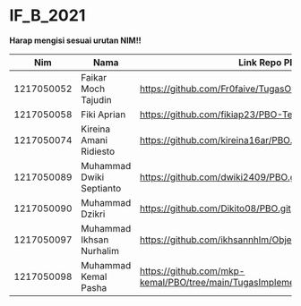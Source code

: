 # IF_B_2021
<b>Harap mengisi sesuai urutan NIM!!</b>

| Nim | Nama | Link Repo PBO |
|-----|------|---------------|
| 1217050052 | Faikar Moch Tajudin | https://github.com/Fr0faive/TugasOOP_Pilar |
| 1217050058 | Fiki Aprian | https://github.com/fikiap23/PBO-Teori.git |
| 1217050074 | Kireina Amani Ridiesto | https://github.com/kireina16ar/PBO.git |
| 1217050089 | Muhammad Dwiki Septianto | https://github.com/dwiki2409/PBO.git |
| 1217050090 | Muhammad Dzikri | https://github.com/Dikito08/PBO.git |
| 1217050097 | Muhammad Ikhsan Nurhalim | https://github.com/ikhsannhlm/Object_Oriented_Programming |
| 1217050098 | Muhammad Kemal Pasha | https://github.com/mkp-kemal/PBO/tree/main/TugasImplementasi |

